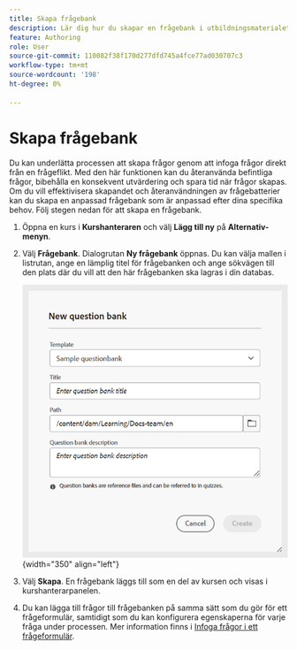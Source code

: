 ```yaml
---
title: Skapa frågebank
description: Lär dig hur du skapar en frågebank i utbildningsmaterialet
feature: Authoring
role: User
source-git-commit: 110082f38f170d277dfd745a4fce77ad030707c3
workflow-type: tm+mt
source-wordcount: '198'
ht-degree: 0%

---
```


# Skapa frågebank

Du kan underlätta processen att skapa frågor genom att infoga frågor direkt från en frågeflikt. Med den här funktionen kan du återanvända befintliga frågor, bibehålla en konsekvent utvärdering och spara tid när frågor skapas.
Om du vill effektivisera skapandet och återanvändningen av frågebatterier kan du skapa en anpassad frågebank som är anpassad efter dina specifika behov. Följ stegen nedan för att skapa en frågebank.

1. Öppna en kurs i **Kurshanteraren** och välj **Lägg till ny** på **Alternativ-menyn**.
1. Välj **Frågebank**.
Dialogrutan **Ny frågebank** öppnas. Du kan välja mallen i listrutan, ange en lämplig titel för frågebanken och ange sökvägen till den plats där du vill att den här frågebanken ska lagras i din databas.

   ![](assets/question-bank-create.png){width="350" align="left"}

1. Välj **Skapa**.
En frågebank läggs till som en del av kursen och visas i kurshanterarpanelen.
1. Du kan lägga till frågor till frågebanken på samma sätt som du gör för ett frågeformulär, samtidigt som du kan konfigurera egenskaperna för varje fråga under processen. Mer information finns i [Infoga frågor i ett frågeformulär](./quiz-insert-questions.md).





